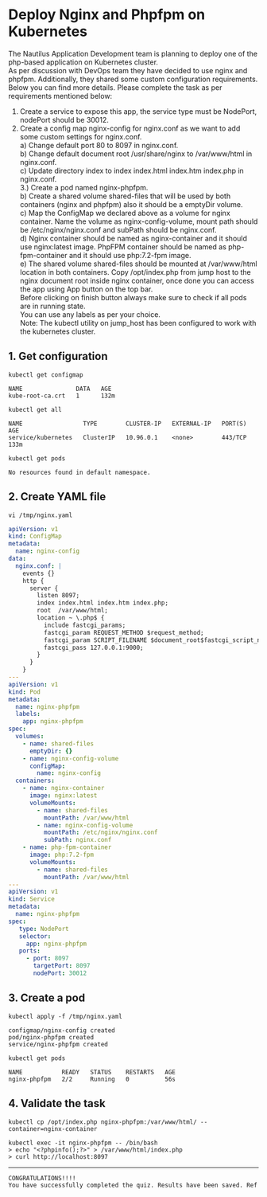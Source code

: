 # Deploy Nginx and Phpfpm on Kubernetes

The Nautilus Application Development team is planning to deploy one of the php-based application on Kubernetes cluster.  
As per discussion with DevOps team they have decided to use nginx and phpfpm. Additionally, they shared some custom configuration requirements.  
Below you can find more details. Please complete the task as per requirements mentioned below:  
1) Create a service to expose this app, the service type must be NodePort, nodePort should be 30012.  
2) Create a config map nginx-config for nginx.conf as we want to add some custom settings for nginx.conf.  
a) Change default port 80 to 8097 in nginx.conf.  
b) Change default document root /usr/share/nginx to /var/www/html in nginx.conf.  
c) Update directory index to index index.html index.htm index.php in nginx.conf.  
3.) Create a pod named nginx-phpfpm.  
b) Create a shared volume shared-files that will be used by both containers (nginx and phpfpm) also it should be a emptyDir volume.  
c) Map the ConfigMap we declared above as a volume for nginx container. Name the volume as nginx-config-volume, mount path should be /etc/nginx/nginx.conf and subPath should be nginx.conf.  
d) Nginx container should be named as nginx-container and it should use nginx:latest image. PhpFPM container should be named as php-fpm-container and it should use php:7.2-fpm image.  
e) The shared volume shared-files should be mounted at /var/www/html location in both containers. Copy /opt/index.php from jump host to the nginx document root inside nginx container, once done you can access the app using App button on the top bar.  
Before clicking on finish button always make sure to check if all pods are in running state.  
You can use any labels as per your choice.  
Note: The kubectl utility on jump_host has been configured to work with the kubernetes cluster.  


## 1. Get configuration
`kubectl get configmap`  
```console
NAME               DATA   AGE
kube-root-ca.crt   1      132m
```

`kubectl get all`  
```console
NAME                 TYPE        CLUSTER-IP   EXTERNAL-IP   PORT(S)   AGE
service/kubernetes   ClusterIP   10.96.0.1    <none>        443/TCP   133m
```

`kubectl get pods`  
```console
No resources found in default namespace.
```


## 2. Create YAML file
`vi /tmp/nginx.yaml`  

```yaml
apiVersion: v1
kind: ConfigMap
metadata:
  name: nginx-config
data:
  nginx.conf: |
    events {} 
    http {
      server {
        listen 8097;
        index index.html index.htm index.php;
        root  /var/www/html;
        location ~ \.php$ {
          include fastcgi_params;
          fastcgi_param REQUEST_METHOD $request_method;
          fastcgi_param SCRIPT_FILENAME $document_root$fastcgi_script_name;
          fastcgi_pass 127.0.0.1:9000;
        }
      }
    }
---
apiVersion: v1
kind: Pod
metadata:
  name: nginx-phpfpm
  labels:
    app: nginx-phpfpm
spec:
  volumes:
    - name: shared-files
      emptyDir: {}
    - name: nginx-config-volume
      configMap:
        name: nginx-config
  containers:
    - name: nginx-container
      image: nginx:latest
      volumeMounts:
        - name: shared-files
          mountPath: /var/www/html
        - name: nginx-config-volume
          mountPath: /etc/nginx/nginx.conf
          subPath: nginx.conf
    - name: php-fpm-container
      image: php:7.2-fpm
      volumeMounts:
        - name: shared-files
          mountPath: /var/www/html
---
apiVersion: v1
kind: Service
metadata:
  name: nginx-phpfpm
spec:
   type: NodePort
   selector:
     app: nginx-phpfpm
   ports:
     - port: 8097
       targetPort: 8097
       nodePort: 30012
```


## 3. Create a pod
`kubectl apply -f /tmp/nginx.yaml`
```console
configmap/nginx-config created
pod/nginx-phpfpm created
service/nginx-phpfpm created
```

`kubectl get pods`  
```console
NAME           READY   STATUS    RESTARTS   AGE
nginx-phpfpm   2/2     Running   0          56s
```


## 4. Validate the task
`kubectl cp /opt/index.php nginx-phpfpm:/var/www/html/ --container=nginx-container`  

`kubectl exec -it nginx-phpfpm -- /bin/bash`  
`> echo "<?phpinfo();?>" > /var/www/html/index.php`  
`> curl http://localhost:8097`  


---

```bash
CONGRATULATIONS!!!!
You have successfully completed the quiz. Results have been saved. Ref ID:63170d09597469c3a52e4cfa
```
